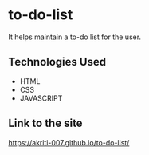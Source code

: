# to-do-list

It helps maintain a to-do list for the user.

## Technologies Used 
- HTML
- CSS
- JAVASCRIPT

     


## Link to the site
https://akriti-007.github.io/to-do-list/

